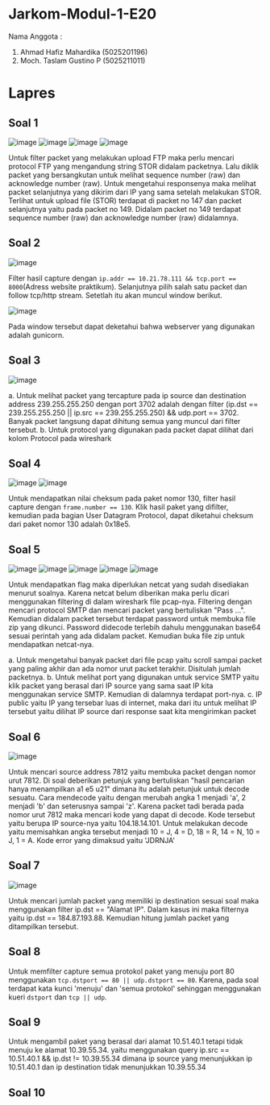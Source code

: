 # Jarkom-Modul-1-E20
Nama Anggota :
1. Ahmad Hafiz Mahardika   (5025201196)
2. Moch. Taslam Gustino P  (5025211011)

# Lapres

## Soal 1
![image](https://github.com/gustino7/Jarkom-Modul-1-E20/assets/93267604/2aaa00d3-82a2-4d7c-ac64-01af1f7e0a39)
![image](https://github.com/gustino7/Jarkom-Modul-1-E20/assets/93267604/6a70e588-a0c9-4c7b-a192-f53e6779cc42)
![image](https://github.com/gustino7/Jarkom-Modul-1-E20/assets/93267604/ede8feaf-67d6-4d08-9f48-6382569ba6aa)
![image](https://github.com/gustino7/Jarkom-Modul-1-E20/assets/93267604/b8db161d-fd19-4f10-a1d1-f28666dd7a51)

Untuk filter packet yang melakukan upload FTP maka perlu mencari protocol FTP yang mengandung string STOR didalam packetnya. Lalu diklik packet yang bersangkutan untuk melihat sequence number (raw) dan acknowledge number (raw). Untuk mengetahui responsenya maka melihat packet selanjutnya yang dikirim dari IP yang sama setelah melakukan STOR. Terlihat untuk upload file (STOR) terdapat di packet no 147 dan packet selanjutnya yaitu pada packet no 149. Didalam packet no 149 terdapat sequence number (raw) dan acknowledge number (raw) didalamnya.

## Soal 2
![image](https://github.com/gustino7/Jarkom-Modul-1-E20/assets/95972129/c868791b-2792-40d6-8636-a61b74362cbd)

Filter hasil capture dengan `ip.addr == 10.21.78.111 && tcp.port == 8000`(Adress website praktikum). Selanjutnya pilih salah satu packet dan follow tcp/http stream. Setetlah itu akan muncul window berikut.

![image](https://github.com/gustino7/Jarkom-Modul-1-E20/assets/95972129/33ebb1a6-35e0-4054-a847-699e73053b70)

Pada window tersebut dapat deketahui bahwa webserver yang digunakan adalah gunicorn.

## Soal 3
![image](https://github.com/gustino7/Jarkom-Modul-1-E20/assets/93267604/f0249de0-d078-4073-93aa-890b6c449cc7)

a. Untuk melihat packet yang tercapture pada ip source dan destination address 239.255.255.250 dengan port 3702 adalah dengan filter (ip.dst == 239.255.255.250 || ip.src == 239.255.255.250) && udp.port == 3702. Banyak packet langsung dapat dihitung semua yang muncul dari filter tersebut.
b. Untuk protocol yang digunakan pada packet dapat dilihat dari kolom Protocol pada wireshark

## Soal 4
![image](https://github.com/gustino7/Jarkom-Modul-1-E20/assets/95972129/be3fcb88-ebba-44d6-962f-f4ba98cb858b)
![image](https://github.com/gustino7/Jarkom-Modul-1-E20/assets/95972129/293e4bd3-283b-4190-8eef-4e5f9d7173f2)

Untuk mendapatkan nilai cheksum pada paket nomor 130, filter hasil capture dengan `frame.number == 130`. Klik hasil paket yang difilter, kemudian pada bagian User Datagram Protocol, dapat diketahui cheksum dari paket nomor 130 adalah 0x18e5.

## Soal 5
![image](https://github.com/gustino7/Jarkom-Modul-1-E20/assets/93267604/608d09bb-c539-4b8b-b255-376f96778200)
![image](https://github.com/gustino7/Jarkom-Modul-1-E20/assets/93267604/7b3c955d-1dac-4885-a2c9-e593bef4283d)
![image](https://github.com/gustino7/Jarkom-Modul-1-E20/assets/93267604/369b1a6b-6848-4237-9cd5-c13b77f85f92)
![image](https://github.com/gustino7/Jarkom-Modul-1-E20/assets/93267604/71e52835-a4d0-4d33-a228-f51a8eb13fc4)
![image](https://github.com/gustino7/Jarkom-Modul-1-E20/assets/93267604/2f15bfe3-62f0-472c-947d-3666d71c3e00)

Untuk mendapatkan flag maka diperlukan netcat yang sudah disediakan menurut soalnya. Karena netcat belum diberikan maka perlu dicari menggunakan filtering di dalam wireshark file pcap-nya. Filtering dengan mencari protocol SMTP dan mencari packet yang bertuliskan "Pass ...". Kemudian didalam packet tersebut terdapat password untuk membuka file zip yang dikunci. Password didecode terlebih dahulu menggunakan base64 sesuai perintah yang ada didalam packet. Kemudian buka file zip untuk mendapatkan netcat-nya.

a. Untuk mengetahui banyak packet dari file pcap yaitu scroll sampai packet yang paling akhir dan ada nomor urut packet terakhir. Disitulah jumlah packetnya.
b. Untuk melihat port yang digunakan untuk service SMTP yaitu klik packet yang berasal dari IP source yang sama saat IP kita menggunakan service SMTP. Kemudian di dalamnya terdapat port-nya.
c. IP public yaitu IP yang tersebar luas di internet, maka dari itu untuk melihat IP tersebut yaitu dilihat IP source dari response saat kita mengirimkan packet

## Soal 6
![image](https://github.com/gustino7/Jarkom-Modul-1-E20/assets/93267604/da8d1c0c-1123-4923-8f6f-490c2a16e42b)

Untuk mencari source address 7812 yaitu membuka packet dengan nomor urut 7812. Di soal deberikan petunjuk yang bertuliskan "hasil pencarian hanya menampilkan a1 e5 u21" dimana itu adalah petunjuk untuk decode sesuatu. Cara mendecode yaitu dengan merubah angka 1 menjadi 'a', 2 menjadi 'b' dan seterusnya sampai 'z'. Karena packet tadi berada pada nomor urut 7812 maka mencari kode yang dapat di decode. Kode tersebut yaitu berupa IP source-nya yaitu 104.18.14.101. Untuk melakukan decode yaitu memisahkan angka tersebut menjadi 10 = J, 4 = D, 18 = R, 14 = N, 10 = J, 1 = A. Kode error yang dimaksud yaitu 'JDRNJA'

## Soal 7
![image](https://github.com/gustino7/Jarkom-Modul-1-E20/assets/93267604/d33e8a8f-805c-449a-bba2-285f61b91efe)

Untuk mencari jumlah packet yang memiliki ip destination sesuai soal maka menggunakan filter ip.dst == "Alamat IP". Dalam kasus ini maka filternya yaitu ip.dst == 184.87.193.88. Kemudian hitung jumlah packet yang ditampilkan tersebut.

## Soal 8
Untuk memfilter capture semua protokol paket yang menuju port 80 menggunakan `tcp.dstport == 80 || udp.dstport == 80`. Karena, pada soal terdapat kata kunci 'menuju' dan 'semua protokol' sehinggan menggunakan kueri `dstport` dan `tcp || udp`.

## Soal 9
Untuk mengambil paket yang berasal dari alamat 10.51.40.1 tetapi tidak menuju ke alamat 10.39.55.34. yaitu menggunakan query ip.src == 10.51.40.1 && ip.dst != 10.39.55.34 dimana ip source yang menunjukkan ip 10.51.40.1 dan ip destination tidak menunjukkan 10.39.55.34

## Soal 10

